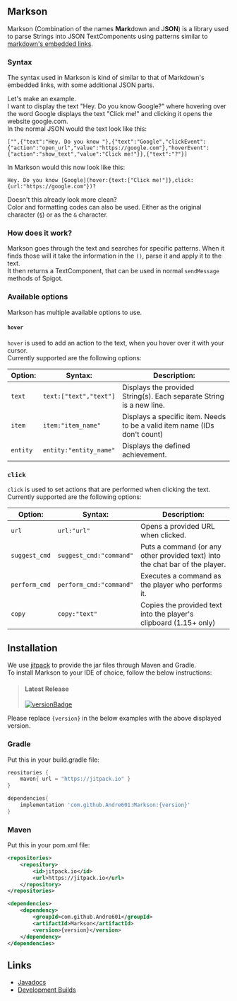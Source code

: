 [links]: https://github.com/adam-p/markdown-here/wiki/Markdown-Cheatsheet#links
[docs]: https://Andre601.github.io/Markson
[dev]: https://ci.codemc.io/job/Andre601/job/Markson

[versionBadge]: https://jitpack.io/v/Andre601/Markson.svg
[jitpack]: https://jitpack.io/#Andre601/Markson

## Markson
Markson (Combination of the names **Mark**down and J**SON**) is a library used to parse Strings into JSON TextComponents using patterns similar to [markdown's embedded links][links].

### Syntax
The syntax used in Markson is kind of similar to that of Markdown's embedded links, with some additional JSON parts.

Let's make an example.  
I want to display the text "Hey. Do you know Google?" where hovering over the word Google displays the text "Click me!" and clicking it opens the website google.com.  
In the normal JSON would the text look like this:  
```
["",{"text":"Hey. Do you know "},{"text":"Google","clickEvent":{"action":"open_url","value":"https://google.com"},"hoverEvent":{"action":"show_text","value":"Click me!"}},{"text":"?"}]
```

In Markson would this now look like this:  
```
Hey. Do you know [Google](hover:{text:["Click me!"]},click:{url:"https://google.com"})?
```

Doesn't this already look more clean?  
Color and formatting codes can also be used. Either as the original character (`§`) or as the `&` character.

### How does it work?
Markson goes through the text and searches for specific patterns. When it finds those will it take the information in the `()`, parse it and apply it to the text.  
It then returns a TextComponent, that can be used in normal `sendMessage` methods of Spigot.

### Available options
Markson has multiple available options to use.

#### `hover`
`hover` is used to add an action to the text, when you hover over it with your cursor.  
Currently supported are the following options:

| Option:  | Syntax:                | Description:                                                              |
| -------- | ---------------------- | ------------------------------------------------------------------------- |
| `text`   | `text:["text","text"]` | Displays the provided String(s). Each separate String is a new line.      |
| `item`   | `item:"item_name"`     | Displays a specific item. Needs to be a valid item name (IDs don't count) |
| `entity` | `entity:"entity_name"` | Displays the defined achievement.                                         |

### `click`
`click` is used to set actions that are performed when clicking the text.  
Currently supported are the following options:

| Option:       | Syntax:                 | Description:                                                                 |
| ------------- | ----------------------- | ---------------------------------------------------------------------------- |
| `url`         | `url:"url"`             | Opens a provided URL when clicked.                                           |
| `suggest_cmd` | `suggest_cmd:"command"` | Puts a command (or any other provided text) into the chat bar of the player. |
| `perform_cmd` | `perform_cmd:"command"` | Executes a command as the player who performs it.                            |
| `copy`        | `copy:"text"`           | Copies the provided text into the player's clipboard (1.15+ only)            |

## Installation
We use [jitpack] to provide the jar files through Maven and Gradle.  
To install Markson to your IDE of choice, follow the below instructions:

> #### Latest Release
> [![versionBadge]][jitpack]

Please replace `{version}` in the below examples with the above displayed version.

### Gradle
Put this in your build.gradle file:  
```gradle
reositories {
    maven{ url = "https://jitpack.io" }
}

dependencies{
    implementation 'com.github.Andre601:Markson:{version}'
}
```

### Maven
Put this in your pom.xml file:  
```xml
<repositories>
    <repository>
	    <id>jitpack.io</id>
		<url>https://jitpack.io</url>
	</repository>
</repositories>

<dependencies>
    <dependency>
        <groupId>com.github.Andre601</groupId>
        <artifactId>Markson</artifactId>
        <version>{version}</version>
    </dependency>
</dependencies>
```

## Links
- [Javadocs][docs]
- [Development Builds][dev]